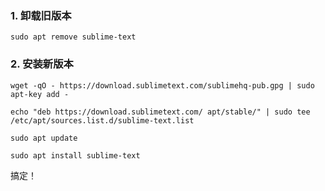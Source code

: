 ### 1. 卸载旧版本

```shell
sudo apt remove sublime-text
```

### 2. 安装新版本

```shell
wget -qO - https://download.sublimetext.com/sublimehq-pub.gpg | sudo apt-key add -
```

```shell
echo "deb https://download.sublimetext.com/ apt/stable/" | sudo tee /etc/apt/sources.list.d/sublime-text.list
```

```shell
sudo apt update
```

```shell
sudo apt install sublime-text
```

搞定！